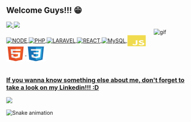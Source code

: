## Welcome Guys!!! 😁

 <div>
  <a href="https://github.com/TiagoMiranda009">
  <img height="176em" src="https://github-readme-stats.vercel.app/api?username=TiagoMiranda009&show_icons=true&theme=tokyonight&include_all_commits=true&count_private=true"/>
  <img height="180em" src="https://github-readme-stats.vercel.app/api/top-langs/?username=TiagoMiranda009&layout=compact&langs_count=7&theme=dracula"/>
  </br>
  <img align="right" alt="gif"  width="100" style="margin:0px 10px 30px 0px" src="https://cdn.discordapp.com/attachments/876130187526438964/876130444930854982/Webp.net-gifmaker.gif">
</div>


<div style="display: inline_block"><br>
  <img align="center" alt="NODE" height="40" width="50" src="https://img.shields.io/badge/Node.js-43853D?style=for-the-badge&logo=node.js&logoColor=white">
  <img align="center" alt="PHP" height="40" width="50" src="https://img.shields.io/badge/PHP-777BB4?style=for-the-badge&logo=php&logoColor=white">
  <img align="center" alt="LARAVEL" height="40" width="50" src="https://img.shields.io/badge/Laravel-FF2D20?style=for-the-badge&logo=laravel&logoColor=white">
  <img align="center" alt="REACT" height="40" width="50" src="https://img.shields.io/badge/React-20232A?style=for-the-badge&logo=react&logoColor=61DAFB">
  <img align="center" alt="MySQL" height="40" width="50" src="https://img.shields.io/badge/MySQL-00000F?style=for-the-badge&logo=mysql&logoColor=white">
  <img align="center" alt="JAVASCRIPT" height="30" width="50" src="https://raw.githubusercontent.com/devicons/devicon/master/icons/javascript/javascript-plain.svg">
  <img align="center" alt="HTML" height="40" width="50" src="https://raw.githubusercontent.com/devicons/devicon/master/icons/html5/html5-original.svg">
  <img align="center" alt="CSS" height="40" width="50" src="https://raw.githubusercontent.com/devicons/devicon/master/icons/css3/css3-original.svg">
</div>
 
 <br>
 
  ### If you wanna know something else about me, don't forget to take a look on my Linkedin!!! :D
 
<div> 


  <a href="https://www.linkedin.com/in/tiago-miranda-858b381a3/" target="_blank"><img src="https://img.shields.io/badge/-LinkedIn-%230077B5?style=for-the-badge&logo=linkedin&logoColor=white" target="_blank"></a> 
 
  ![Snake animation](https://github.com/TiagoMiranda009/TiagoMiranda009/blob/output/github-contribution-grid-snake.svg)

</div>
